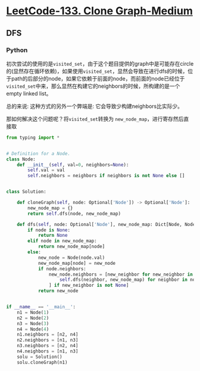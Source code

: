 # [LeetCode-133. Clone Graph-Medium](https://leetcode.cn/problems/clone-graph/) 



## DFS   

### Python

初次尝试的使用的是`visited_set`，由于这个题目提供的graph中是可能存在circle的(显然存在循环依赖)，如果使用`visited_set`，显然会导致在进行dfs的时候，位于path的后部分的node，如果它依赖于前面的node，而前面的node已经位于`visited_set`中来，那么显然在构建它的neighbors的时候，所构建的是一个empty linked list。

总的来说: 这种方式的另外一个弊端是: 它会导致少构建neighbors比实际少。

那如何解决这个问题呢？将`visited_set`转换为 `new_node_map`，进行寄存然后直接取

```python
from typing import *


# Definition for a Node.
class Node:
    def __init__(self, val=0, neighbors=None):
        self.val = val
        self.neighbors = neighbors if neighbors is not None else []


class Solution:

    def cloneGraph(self, node: Optional['Node']) -> Optional['Node']:
        new_node_map = {}
        return self.dfs(node, new_node_map)

    def dfs(self, node: Optional['Node'], new_node_map: Dict[Node, Node]) -> Optional['Node']:
        if node is None:
            return None
        elif node in new_node_map:
            return new_node_map[node]
        else:
            new_node = Node(node.val)
            new_node_map[node] = new_node
            if node.neighbors:
                new_node.neighbors = [new_neighbor for new_neighbor in [
                    self.dfs(neighbor, new_node_map) for neighbor in node.neighbors
                ] if new_neighbor is not None]
            return new_node


if __name__ == '__main__':
    n1 = Node(1)
    n2 = Node(2)
    n3 = Node(3)
    n4 = Node(4)
    n1.neighbors = [n2, n4]
    n2.neighbors = [n1, n3]
    n3.neighbors = [n2, n4]
    n4.neighbors = [n1, n3]
    solu = Solution()
    solu.cloneGraph(n1)

```

